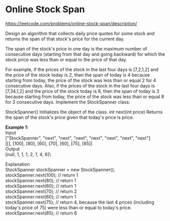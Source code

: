 # Online Stock Span
https://leetcode.com/problems/online-stock-span/description/

Design an algorithm that collects daily price quotes for some stock and returns the span of that stock's price for the current day.

The span of the stock's price in one day is the maximum number of consecutive days (starting from that day and going backward) for which the stock price was less than or equal to the price of that day.

For example, if the prices of the stock in the last four days is [7,2,1,2] and the price of the stock today is 2, then the span of today is 4 because starting from today, the price of the stock was less than or equal 2 for 4 consecutive days.
Also, if the prices of the stock in the last four days is [7,34,1,2] and the price of the stock today is 8, then the span of today is 3 because starting from today, the price of the stock was less than or equal 8 for 3 consecutive days.
Implement the StockSpanner class:

StockSpanner() Initializes the object of the class.
int next(int price) Returns the span of the stock's price given that today's price is price.
 
<b>Example 1:</b>\
Input\
["StockSpanner", "next", "next", "next", "next", "next", "next", "next"]\
[[], [100], [80], [60], [70], [60], [75], [85]]\
Output\
[null, 1, 1, 1, 2, 1, 4, 6]\

Explanation\
StockSpanner stockSpanner = new StockSpanner();\
stockSpanner.next(100); // return 1\
stockSpanner.next(80);  // return 1\
stockSpanner.next(60);  // return 1\
stockSpanner.next(70);  // return 2\
stockSpanner.next(60);  // return 1\
stockSpanner.next(75);  // return 4, because the last 4 prices (including today's price of 75) were less than or equal to today's price.\
stockSpanner.next(85);  // return 6